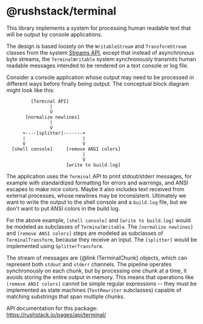 # @rushstack/terminal

This library implements a system for processing human readable text that
will be output by console applications.

The design is based loosely on the `WritableStream` and `TransformStream` classes from
the system [Streams API](https://developer.mozilla.org/en-US/docs/Web/API/Streams_API/Concepts),
except that instead of asynchronous byte streams, the `TerminalWritable` system synchronously transmits
human readable messages intended to be rendered on a text console or log file.

Consider a console application whose output may need to be processed in different ways
before finally being output. The conceptual block diagram might look like this:

```
         [Terminal API]
                |
                V
       [normalize newlines]
                |
                V
      +----[splitter]-------+
      |                     |
      V                     V
  [shell console]     [remove ANSI colors]
                            |
                            V
                      [write to build.log]
```

The application uses the `Terminal` API to print stdout/stderr messages, for example with standardized
formatting for errors and warnings, and ANSI escapes to make nice colors. Maybe it also includes text
received from external processes, whose newlines may be inconsistent. Ultimately we want to write the
output to the shell console and a `build.log` file, but we don't want to put ANSI colors in the build log.

For the above example, `[shell console]` and `[write to build.log]` would be modeled as subclasses of
`TerminalWritable`. The `[normalize newlines]` and `[remove ANSI colors]` steps are modeled as subclasses
of `TerminalTransform`, because they receive an input. The `[splitter]` would be implemented using
`SplitterTransform`.

The stream of messages are {@link ITerminalChunk} objects, which can represent both `stdout` and `stderr`
channels. The pipeline operates synchronously on each chunk, but by processing one chunk at a time,
it avoids storing the entire output in memory. This means that operations like `[remove ANSI colors]`
cannot be simple regular expressions -- they must be implemented as state machines (`TextRewriter` subclasses)
capable of matching substrings that span multiple chunks.

API documentation for this package: https://rushstack.io/pages/api/terminal/
